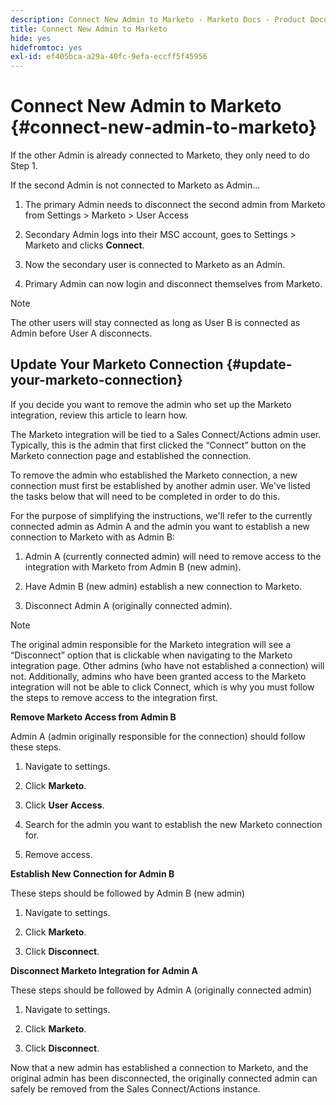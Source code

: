 ```yaml
---
description: Connect New Admin to Marketo - Marketo Docs - Product Documentation
title: Connect New Admin to Marketo
hide: yes
hidefromtoc: yes
exl-id: ef405bca-a29a-40fc-9efa-eccff5f45956
---
```

# Connect New Admin to Marketo {#connect-new-admin-to-marketo}

If the other Admin is already connected to Marketo, they only need to do Step 1.

If the second Admin is not connected to Marketo as Admin...

1. The primary Admin needs to disconnect the second admin from Marketo from Settings > Marketo > User Access

1. Secondary Admin logs into their MSC account, goes to Settings > Marketo and clicks **Connect**.

1. Now the secondary user is connected to Marketo as an Admin.

1. Primary Admin can now login and disconnect themselves from Marketo.

>[!NOTE]
>
>The other users will stay connected as long as User B is connected as Admin before User A disconnects.

## Update Your Marketo Connection {#update-your-marketo-connection}

If you decide you want to remove the admin who set up the Marketo integration, review this article to learn how.

The Marketo integration will be tied to a Sales Connect/Actions admin user. Typically, this is the admin that first clicked the “Connect” button on the Marketo connection page and established the connection.

To remove the admin who established the Marketo connection, a new connection must first be established by another admin user. We've listed the tasks below that will need to be completed in order to do this.

For the purpose of simplifying the instructions, we'll refer to the currently connected admin as Admin A and the admin you want to establish a new connection to Marketo with as Admin B:

1. Admin A (currently connected admin) will need to remove access to the integration with Marketo from Admin B (new admin).

1. Have Admin B (new admin) establish a new connection to Marketo.

1. Disconnect Admin A (originally connected admin).

>[!NOTE]
>
>The original admin responsible for the Marketo integration will see a “Disconnect” option that is clickable when navigating to the Marketo integration page. Other admins (who have not established a connection) will not. Additionally, admins who have been granted access to the Marketo integration will not be able to click Connect, which is why you must follow the steps to remove access to the integration first.

**Remove Marketo Access from Admin B**

Admin A (admin originally responsible for the connection) should follow these steps.

1. Navigate to settings.

1. Click **Marketo**.

1. Click **User Access**.

1. Search for the admin you want to establish the new Marketo connection for.

1. Remove access.

**Establish New Connection for Admin B**

These steps should be followed by Admin B (new admin)

1. Navigate to settings.

1. Click **Marketo**.

1. Click **Disconnect**.

**Disconnect Marketo Integration for Admin A**

These steps should be followed by Admin A (originally connected admin)

1. Navigate to settings.

1. Click **Marketo**.

1. Click **Disconnect**.

Now that a new admin has established a connection to Marketo, and the original admin has been disconnected, the originally connected admin can safely be removed from the Sales Connect/Actions instance.

